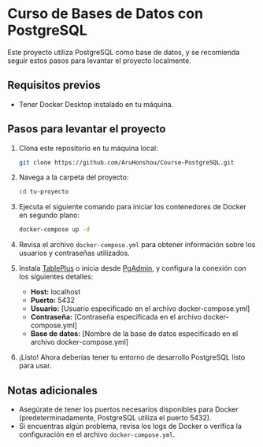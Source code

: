 # Curso de Bases de Datos con PostgreSQL

Este proyecto utiliza PostgreSQL como base de datos, y se recomienda seguir estos pasos para levantar el proyecto localmente.

## Requisitos previos

- Tener Docker Desktop instalado en tu máquina.

## Pasos para levantar el proyecto

1. Clona este repositorio en tu máquina local:

    ```bash
    git clone https://github.com/AruHonshou/Course-PostgreSQL.git
    ```

2. Navega a la carpeta del proyecto:

    ```bash
    cd tu-proyecto
    ```

3. Ejecuta el siguiente comando para iniciar los contenedores de Docker en segundo plano:

    ```bash
    docker-compose up -d
    ```

4. Revisa el archivo `docker-compose.yml` para obtener información sobre los usuarios y contraseñas utilizados.

5. Instala [TablePlus](https://tableplus.com/) o inicia desde [PgAdmin](https://www.pgadmin.org/), y configura la conexión con los siguientes detalles:

    - **Host:** localhost
    - **Puerto:** 5432
    - **Usuario:** [Usuario especificado en el archivo docker-compose.yml]
    - **Contraseña:** [Contraseña especificada en el archivo docker-compose.yml]
    - **Base de datos:** [Nombre de la base de datos especificado en el archivo docker-compose.yml]

6. ¡Listo! Ahora deberías tener tu entorno de desarrollo PostgreSQL listo para usar.

## Notas adicionales

- Asegúrate de tener los puertos necesarios disponibles para Docker (predeterminadamente, PostgreSQL utiliza el puerto 5432).
- Si encuentras algún problema, revisa los logs de Docker o verifica la configuración en el archivo `docker-compose.yml`.

